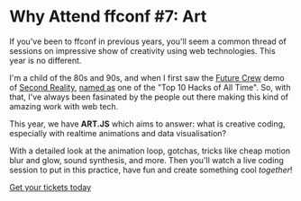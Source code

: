 # Why Attend ffconf #7: Art

If you've been to ffconf in previous years, you'll seem a common thread of sessions on impressive show of creativity using web technologies. This year is no different.

I'm a child of the 80s and 90s, and when I first saw the [Future Crew](https://en.m.wikipedia.org/wiki/Future_Crew) demo of [Second Reality](https://en.m.wikipedia.org/wiki/Second_Reality), [named as](https://slashdot.org/story/99/12/13/0943241/slashdots-top-10-hacks-of-all-time) one of the "Top 10 Hacks of All Time". So, with that, I've always been fasinated by the people out there making this kind of amazing work with web tech.

This year, we have **ART.JS** which aims to answer: what is creative coding, especially with realtime animations and data visualisation?

With a detailed look at the animation loop, gotchas, tricks like cheap motion blur and glow, sound synthesis, and more. Then you'll watch a live coding session to put in this practice, have fun and create something cool *together*!

[Get your tickets today](https://ffconf.org/tickets)
